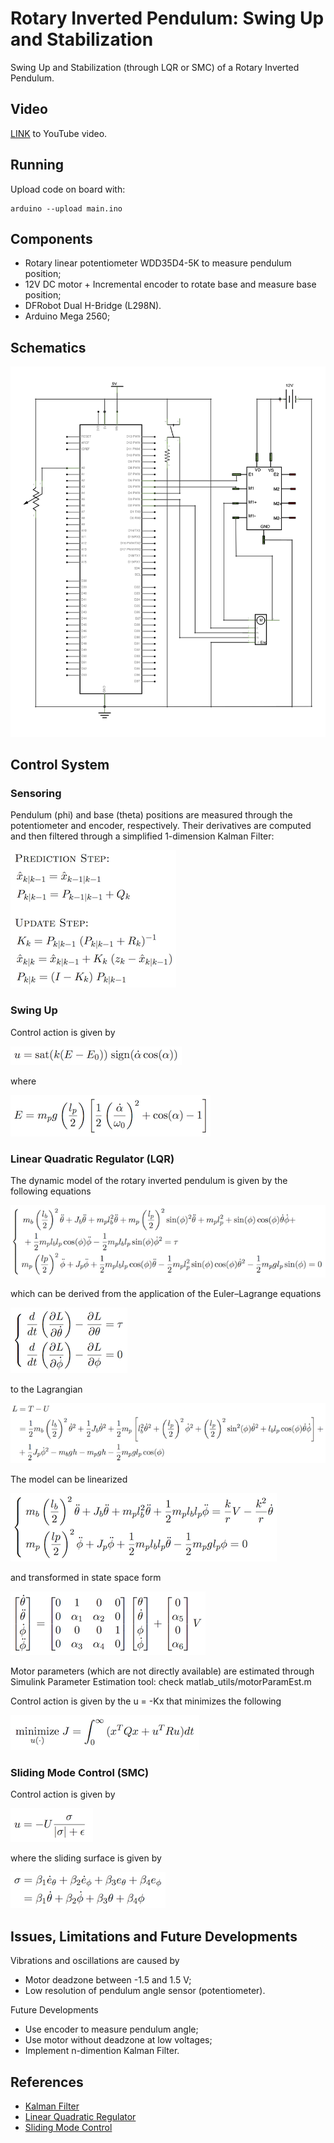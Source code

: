 # Rotary Inverted Pendulum: Swing Up and Stabilization
Swing Up and Stabilization (through LQR or SMC) of a Rotary Inverted Pendulum.

## Video

[LINK](https://youtu.be/2koXcs0IhOc) to YouTube video.

## Running

Upload code on board with:
```
arduino --upload main.ino
```

## Components

- Rotary linear potentiometer WDD35D4-5K to measure pendulum position;
- 12V DC motor + Incremental encoder to rotate base and measure base position;
- DFRobot Dual H-Bridge (L298N).
- Arduino Mega 2560;

## Schematics

<p align="left"><img src="media/schematics.jpg"></p>

## Control System

### Sensoring

Pendulum (phi) and base (theta) positions are measured through the potentiometer and encoder, respectively. Their derivatives are computed and then filtered through a simplified 1-dimension Kalman Filter:
<p align="left"><img src="media/kf.png"></p>

### Swing Up

Control action is given by
<p align="left"><img src="media/swingup.png"></p>
where
<p align="left"><img src="media/e.png"></p>

### Linear Quadratic Regulator (LQR)

The dynamic model of the rotary inverted pendulum is given by the following equations
<p align="left"><img src="media/model.png"></p>
which can be derived from the application of the Euler–Lagrange equations <br />
<p align="left"><img src="media/lagrange.png"></p>
to the Lagrangian <br />
<p align="left"><img src="media/l.png"></p>

The model can be linearized
<p align="left"><img src="media/linmodel.png"></p>
and transformed in state space form <br />
<p align="left"><img src="media/ssmodel.png"></p>

Motor parameters (which are not directly available) are estimated through Simulink Parameter Estimation tool: check matlab_utils/motorParamEst.m

Control action is given by the u = -Kx that minimizes the following
<p align="left"><img src="media/lqr.png"></p>

### Sliding Mode Control (SMC)

Control action is given by
<p align="left"><img src="media/smc.png"></p>
where the sliding surface is given by <br />
<p align="left"><img src="media/sigma.png"></p>

## Issues, Limitations and Future Developments

Vibrations and oscillations are caused by
- Motor deadzone between -1.5 and 1.5 V;
- Low resolution of pendulum angle sensor (potentiometer).

Future Developments
- Use encoder to measure pendulum angle;
- Use motor without deadzone at low voltages;
- Implement n-dimention Kalman Filter.

## References

- [Kalman Filter](https://en.wikipedia.org/wiki/Kalman_filter)
- [Linear Quadratic Regulator](https://en.wikipedia.org/wiki/Linear–quadratic_regulator)
- [Sliding Mode Control](https://en.wikipedia.org/wiki/Sliding_mode_control)
